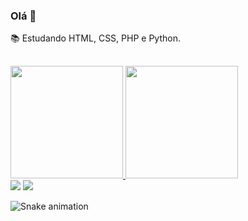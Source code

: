 ### Olá 👋

📚 Estudando HTML, CSS, PHP e Python.
##
<div align="left">
  <a href="https://github.com/hpavelar">
  <img height="180em" src="https://github-readme-stats.vercel.app/api?username=hpavelar&show_icons=true&theme=dark&include_all_commits=true&count_private=true"/>
  <img height="180em" src="https://github-readme-stats.vercel.app/api/top-langs/?username=hpavelar&layout=compact&langs_count=7&theme=dark"/>
</div>

<div> 
  <a href="https://instagram.com/hpavelar" target="_blank"><img src="https://img.shields.io/badge/-Instagram-%23E4405F?style=for-the-badge&logo=instagram&logoColor=white" target="_blank"></a>
<a href="https://www.linkedin.com/in/hpavelar/" target="_blank"><img src="https://img.shields.io/badge/-LinkedIn-%230077B5?style=for-the-badge&logo=linkedin&logoColor=white" target="_blank"></a> 
 
  ![Snake animation](https://github.com/hpavelar/hpavelar/blob/output/github-contribution-grid-snake.svg)
 
</div>
